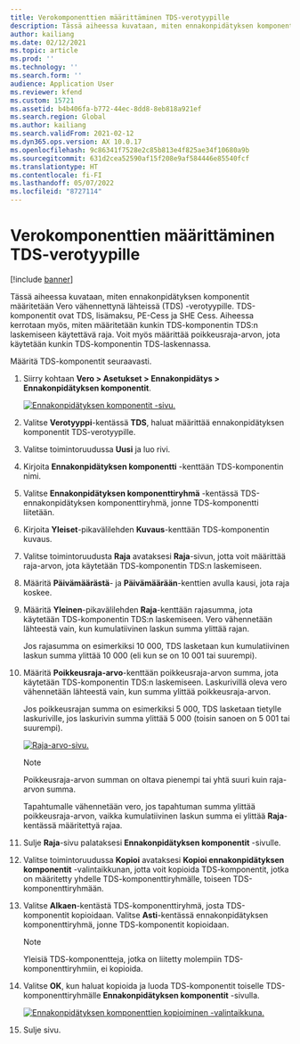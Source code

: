 ```yaml
---
title: Verokomponenttien määrittäminen TDS-verotyypille
description: Tässä aiheessa kuvataan, miten ennakonpidätyksen komponentit määritetään Vero vähennettynä lähteissä (TDS) -verotyypille. Se myös kertoo, miten määritetään kunkin TDS-komponentin TDS:n laskemiseen käytettävä raja.
author: kailiang
ms.date: 02/12/2021
ms.topic: article
ms.prod: ''
ms.technology: ''
ms.search.form: ''
audience: Application User
ms.reviewer: kfend
ms.custom: 15721
ms.assetid: b4b406fa-b772-44ec-8dd8-8eb818a921ef
ms.search.region: Global
ms.author: kailiang
ms.search.validFrom: 2021-02-12
ms.dyn365.ops.version: AX 10.0.17
ms.openlocfilehash: 9c86341f7528e2c85b813e4f825ae34f10680a9b
ms.sourcegitcommit: 631d2cea52590af15f208e9af584446e85540fcf
ms.translationtype: HT
ms.contentlocale: fi-FI
ms.lasthandoff: 05/07/2022
ms.locfileid: "8727114"
---
```

# <a name="set-up-tax-components-for-the-tds-tax-type"></a>Verokomponenttien määrittäminen TDS-verotyypille

[!include [banner](../includes/banner.md)]

Tässä aiheessa kuvataan, miten ennakonpidätyksen komponentit määritetään Vero vähennettynä lähteissä (TDS) -verotyypille. TDS-komponentit ovat TDS, lisämaksu, PE-Cess ja SHE Cess. Aiheessa kerrotaan myös, miten määritetään kunkin TDS-komponentin TDS:n laskemiseen käytettävä raja. Voit myös määrittää poikkeusraja-arvon, jota käytetään kunkin TDS-komponentin TDS-laskennassa.

Määritä TDS-komponentit seuraavasti.

1. Siirry kohtaan **Vero \> Asetukset \> Ennakonpidätys \> Ennakonpidätyksen komponentit**.

    [![Ennakonpidätyksen komponentit -sivu.](./media/apac-ind-TDS-9.png)](./media/apac-ind-TDS-9.png)

2. Valitse **Verotyyppi**-kentässä **TDS**, haluat määrittää ennakonpidätyksen komponentit TDS-verotyypille.
3. Valitse toimintoruudussa **Uusi** ja luo rivi.
4. Kirjoita **Ennakonpidätyksen komponentti** -kenttään TDS-komponentin nimi.
5. Valitse **Ennakonpidätyksen komponenttiryhmä** -kentässä TDS-ennakonpidätyksen komponenttiryhmä, jonne TDS-komponentti liitetään.
6. Kirjoita **Yleiset**-pikavälilehden **Kuvaus**-kenttään TDS-komponentin kuvaus.
7. Valitse toimintoruudusta **Raja** avataksesi **Raja**-sivun, jotta voit määrittää raja-arvon, jota käytetään TDS-komponentin TDS:n laskemiseen.
8. Määritä **Päivämäärästä**- ja **Päivämäärään**-kenttien avulla kausi, jota raja koskee.
9. Määritä **Yleinen**-pikavälilehden **Raja**-kenttään rajasumma, jota käytetään TDS-komponentin TDS:n laskemiseen. Vero vähennetään lähteestä vain, kun kumulatiivinen laskun summa ylittää rajan.

    Jos rajasumma on esimerkiksi 10 000, TDS lasketaan kun kumulatiivinen laskun summa ylittää 10 000 (eli kun se on 10 001 tai suurempi).

10. Määritä **Poikkeusraja-arvo**-kenttään poikkeusraja-arvon summa, jota käytetään TDS-komponentin TDS:n laskemiseen. Laskurivillä oleva vero vähennetään lähteestä vain, kun summa ylittää poikkeusraja-arvon.

    Jos poikkeusrajan summa on esimerkiksi 5 000, TDS lasketaan tietylle laskuriville, jos laskurivin summa ylittää 5 000 (toisin sanoen on 5 001 tai suurempi).

    [![Raja-arvo-sivu.](./media/apac-ind-TDS-10.png)](./media/apac-ind-TDS-10.png)

    > [!NOTE]
    > Poikkeusraja-arvon summan on oltava pienempi tai yhtä suuri kuin raja-arvon summa.
    >
    > Tapahtumalle vähennetään vero, jos tapahtuman summa ylittää poikkeusraja-arvon, vaikka kumulatiivinen laskun summa ei ylittää **Raja**-kentässä määritettyä rajaa.

11. Sulje **Raja**-sivu palataksesi **Ennakonpidätyksen komponentit** -sivulle.
12. Valitse toimintoruudussa **Kopioi** avataksesi **Kopioi ennakonpidätyksen komponentit** -valintaikkunan, jotta voit kopioida TDS-komponentit, jotka on määritetty yhdelle TDS-komponenttiryhmälle, toiseen TDS-komponenttiryhmään.
13. Valitse **Alkaen**-kentästä TDS-komponenttiryhmä, josta TDS-komponentit kopioidaan. Valitse **Asti**-kentässä ennakonpidätyksen komponenttiryhmä, jonne TDS-komponentit kopioidaan.

    > [!NOTE]
    > Yleisiä TDS-komponentteja, jotka on liitetty molempiin TDS-komponenttiryhmiin, ei kopioida.

14. Valitse **OK**, kun haluat kopioida ja luoda TDS-komponentit toiselle TDS-komponenttiryhmälle **Ennakonpidätyksen komponentit** -sivulla.

    [![Ennakonpidätyksen komponenttien kopioiminen -valintaikkuna.](./media/apac-ind-TDS-11.png)](./media/apac-ind-TDS-11.png)

15. Sulje sivu.
